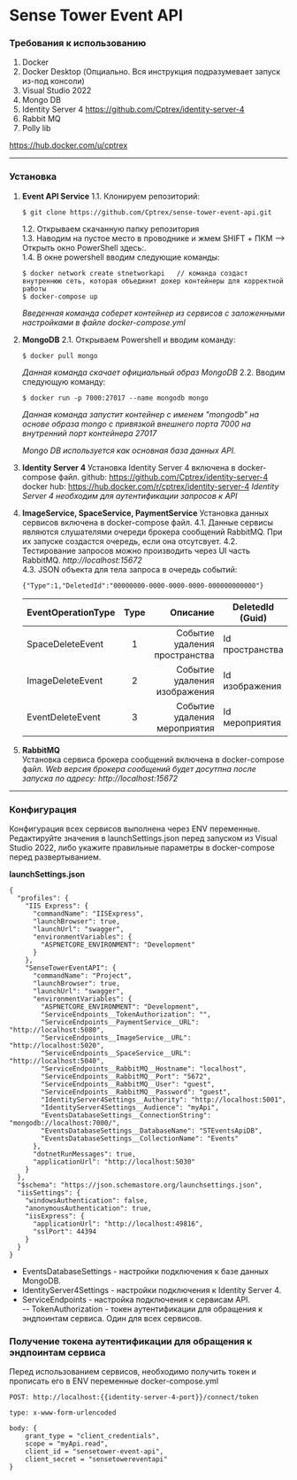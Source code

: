 # Sense Tower Event API

### Требования к использованию
1. Docker
2. Docker Desktop (Опциально. Вся инструкция подразумевает запуск из-под консоли)
3. Visual Studio 2022
4. Mongo DB
5. Identity Server 4 https://github.com/Cptrex/identity-server-4
6. Rabbit MQ
7. Polly lib


https://hub.docker.com/u/cptrex
_____

### Установка
1. **Event API Service** 
    1.1. Клонируем репозиторий:
    ```
    $ git clone https://github.com/Cptrex/sense-tower-event-api.git
    ```
    1.2. Открываем скачанную папку репозитория </br>
    1.3. Наводим на пустое место в проводнике и жмем SHIFT + ПКМ --> Открыть окно PowerShell здесь:. </br>
    1.4. В окне powershell вводим следующие команды:
    ```
    $ docker network create stnetworkapi   // команда создаст внутреннюю сеть, которая объединит докер контейнеры для корректной работы
    $ docker-compose up
    ```
    *Введенная команда соберет контейнер из сервисов с заложенными настройками в файле docker-compose.yml*

2. **MongoDB**
    2.1. Открываем Powershell и вводим команду:
    ```
    $ docker pull mongo
    ```
    *Данная команда скачает официальный образ MongoDB*
    2.2. Вводим следующую команду:
    ```
    $ docker run -p 7000:27017 --name mongodb mongo
    ```
    *Данная команда запустит контейнер с именем "mongodb" на основе образа mongo с привязкой внешнего порта 7000 на внутренний порт контейнера 27017*
    
    *Mongo DB используется как основная база данных API.*

3. **Identity Server 4**
  Установка Identity Server 4 включена в docker-compose файл.
    github: https://github.com/Cptrex/identity-server-4
    docker hub: https://hub.docker.com/r/cptrex/identity-server-4
    *Identity Server 4 необходим для аутентификации запросов к API*

4. **ImageService, SpaceService, PaymentService**
    Установка данных сервисов включена в docker-compose файл.
    4.1. Данные сервисы являются слушателями очереди брокера сообщений RabbitMQ. При их запуске создастся очередь, если она отсутсвует.
    4.2. Тестирование запросов можно производить через UI часть RabbitMQ. *http://localhost:15672* </br>
    4.3. JSON объекта для тела запроса в очередь событий:
    ```
    {"Type":1,"DeletedId":"00000000-0000-0000-0000-000000000000"}
    ```
    EventOperationType |          Type |                    Описание   | DeletedId (Guid)   |
    :------------------|:-------------:|------------------------------:|--------------------
    |SpaceDeleteEvent  | 1             | Событие удаления пространства | Id пространства
    |ImageDeleteEvent  | 2             | Событие удаления изображения  | Id изображения
    |EventDeleteEvent  | 3             | Событие удаления мероприятия  | Id мероприятия
5. **RabbitMQ** <br>
    Установка сервиса брокера сообщений включена в docker-compose файл.
    *Web версия брокера сообщений будет досутпна после запуска по адресу: http://localhost:15672*
_____

### Конфигурация
Конфигурация всех сервисов выполнена через ENV переменные. Редактируйте значения в launchSettings.json перед запуском из Visual Studio 2022, либо укажите правильные параметры в docker-compose перед развертыванием.

**launchSettings.json**
```
{
  "profiles": {
    "IIS Express": {
      "commandName": "IISExpress",
      "launchBrowser": true,
      "launchUrl": "swagger",
      "environmentVariables": {
        "ASPNETCORE_ENVIRONMENT": "Development"
      }
    },
    "SenseTowerEventAPI": {
      "commandName": "Project",
      "launchBrowser": true,
      "launchUrl": "swagger",
      "environmentVariables": {
        "ASPNETCORE_ENVIRONMENT": "Development",
        "ServiceEndpoints__TokenAuthorization": "",
        "ServiceEndpoints__PaymentService__URL": "http://localhost:5080",
        "ServiceEndpoints__ImageService__URL": "http://localhost:5020",
        "ServiceEndpoints__SpaceService__URL": "http://localhost:5040",
        "ServiceEndpoints__RabbitMQ__Hostname": "localhost",
        "ServiceEndpoints__RabbitMQ__Port": "5672",
        "ServiceEndpoints__RabbitMQ__User": "guest",
        "ServiceEndpoints__RabbitMQ__Password": "guest",
        "IdentityServer4Settings__Authority": "http://localhost:5001",
        "IdentityServer4Settings__Audience": "myApi",
        "EventsDatabaseSettings__ConnectionString": "mongodb://localhost:7000/",
        "EventsDatabaseSettings__DatabaseName": "STEventsApiDB",
        "EventsDatabaseSettings__CollectionName": "Events"
      },
      "dotnetRunMessages": true,
      "applicationUrl": "http://localhost:5030"
    }
  },
  "$schema": "https://json.schemastore.org/launchsettings.json",
  "iisSettings": {
    "windowsAuthentication": false,
    "anonymousAuthentication": true,
    "iisExpress": {
      "applicationUrl": "http://localhost:49816",
      "sslPort": 44394
    }
  }
}
```
- EventsDatabaseSettings - настройки подключения к базе данных MongoDB.
- IdentityServer4Settings - настройки подключения к Identity Server 4.
- ServiceEndpoints - настройка подключения к сервисам API. <br>
-- TokenAuthorization - токен аутентификации для обращения к эндпоинтам сервиса. Один для всех сервисов.

### Получение токена аутентификации для обращения к эндпоинтам сервиса

Перед использованием сервисов, необходимо получить токен и прописать его в ENV переменные docker-compose.yml
```
POST: http://localhost:{{identity-server-4-port}}/connect/token

type: x-www-form-urlencoded

body: {
    grant_type = "client_credentials",
    scope = "myApi.read",
    client_id = "sensetower-event-api",
    client_secret = "sensetowereventapi"
}
```
